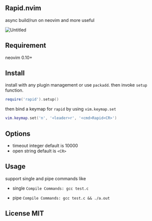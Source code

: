 ## Rapid.nvim

async build/run on neovim and more useful

![Untitled](https://github.com/nvimdev/rapid.nvim/assets/41671631/e3ae1afd-dad5-418c-9841-45cc9952831a)

## Requirement

neovim 0.10+

## Install

install with any plugin management or use `packadd`. then invoke `setup` function.

```lua
require('rapid').setup()
```

then bind a keymap for `rapid` by using `vim.keymap.set` 

```lua
vim.keymap.set('n', '<leader>r', '<cmd>Rapid<CR>')
```

## Options

- timeout  integer default is 10000
- open     string  default is `<CR>`

## Usage

support single and pipe commands like

- single `Compile Commands: gcc test.c`

- pipe `Compile Commands: gcc test.c && ./a.out`


## License MIT
